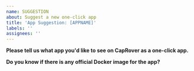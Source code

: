 ```yaml
---
name: SUGGESTION
about: Suggest a new one-click app
title: 'App Suggestion: [APPNAME]'
labels: ''
assignees: ''
---
```


**Please tell us what app you'd like to see on CapRover as a one-click app.**

**Do you know if there is any official Docker image for the app?**
